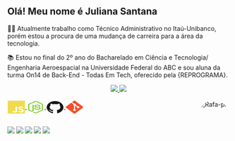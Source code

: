 ## Olá! Meu nome é Juliana Santana

👩‍💻 Atualmente trabalho como Técnico Administrativo no Itaú-Unibanco, porém estou a procura de uma mudança de carreira para a área da tecnologia.

📚 Estou no final do 2º ano do Bacharelado em Ciência e Tecnologia/ Engenharia Aeroespacial na Universidade Federal do ABC e sou aluna da turma On14 de Back-End - Todas Em Tech, oferecido pela {REPROGRAMA}.

<div align="center">
  <a href="https://github.com/juesantana">
  <img height="180em" src="https://github-readme-stats.vercel.app/api?username=juesantana&show_icons=true&theme=tokyonight&include_all_commits=true&count_private=true"/>
   <img height="180em" src="https://github-readme-stats.vercel.app/api/top-langs/?username=juesantana&layout=compact&langs_count=7&theme=tokyonight"/>
</div>
<div style="display: inline_block"><br>
  
  <img align="center" alt="Rafa-Js" height="30" width="40" src="https://raw.githubusercontent.com/devicons/devicon/master/icons/javascript/javascript-plain.svg">
  <img align="center" alt="Rafa-Ts" height="30" width="40" src="https://raw.githubusercontent.com/devicons/devicon/master/icons//nodejs/nodejs-original.svg">
  <img align="center" alt="Rafa-Ts" height="30" width="40" src="https://raw.githubusercontent.com/devicons/devicon/master/icons//github/github-original.svg">
  <img align="center" alt="Rafa-Ts" height="30" width="40" src="https://raw.githubusercontent.com/devicons/devicon/master/icons//git/git-original.svg">
  
  <img align="right" alt="Rafa-pic" height="150" style="border-radius:50px;" src="https://i.picasion.com/pic91/7f7d13bdff3130c98e88b3255b48e12a.gif">
</div>
  
 
  ##
  <a href = "https://www.linkedin.com/in/juliana-santana-53a630b9/"><img src="https://img.shields.io/badge/LinkedIn-0077B5?style=for-the-badge&logo=linkedin&logoColor=white"></a>
  <a href = "https://www.instagram.com/julianasantane_/"><img src="https://img.shields.io/badge/Instagram-E4405F?style=for-the-badge&logo=instagram&logoColor=white"></a>
  <a href = "mailto:juesantana@gmail.com"><img src="https://img.shields.io/badge/Gmail-D14836?style=for-the-badge&logo=gmail&logoColor=white"></a>
   <a href = "https://www.facebook.com/julianaalves.santana.7"><img src="https://img.shields.io/badge/Facebook-1877F2?style=for-the-badge&logo=facebook&logoColor=white"></a>
  <a href = "https://api.whatsapp.com/send?phone=5511960835829"><img src="https://img.shields.io/badge/WhatsApp-25D366?style=for-the-badge&logo=whatsapp&logoColor=white"></a>
 
  
